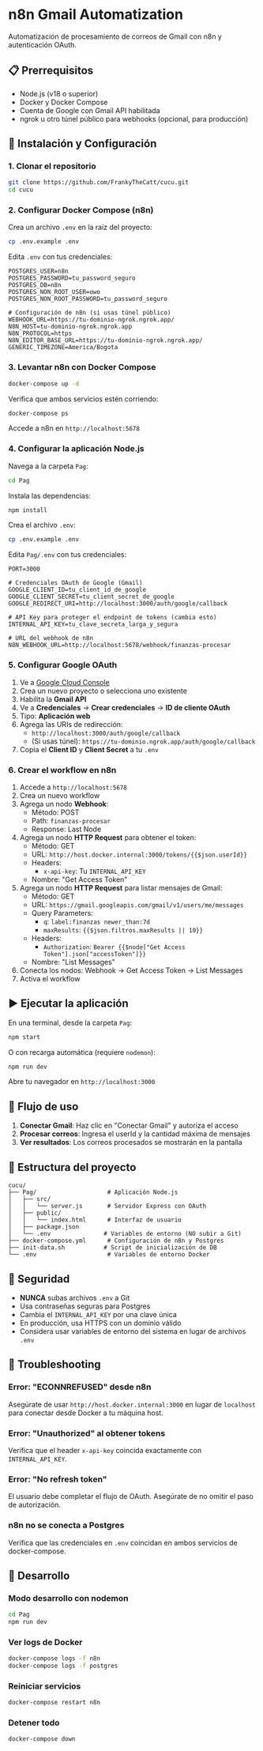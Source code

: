 # n8n Gmail Automatization

Automatización de procesamiento de correos de Gmail con n8n y autenticación OAuth.

## 📋 Prerrequisitos

- Node.js (v18 o superior)
- Docker y Docker Compose
- Cuenta de Google con Gmail API habilitada
- ngrok u otro túnel público para webhooks (opcional, para producción)

## 🚀 Instalación y Configuración

### 1. Clonar el repositorio

```bash
git clone https://github.com/FrankyTheCatt/cucu.git
cd cucu
```

### 2. Configurar Docker Compose (n8n)

Crea un archivo `.env` en la raíz del proyecto:

```bash
cp .env.example .env
```

Edita `.env` con tus credenciales:

```env
POSTGRES_USER=n8n
POSTGRES_PASSWORD=tu_password_seguro
POSTGRES_DB=n8n
POSTGRES_NON_ROOT_USER=owo
POSTGRES_NON_ROOT_PASSWORD=tu_password_seguro

# Configuración de n8n (si usas túnel público)
WEBHOOK_URL=https://tu-dominio-ngrok.ngrok.app/
N8N_HOST=tu-dominio-ngrok.ngrok.app
N8N_PROTOCOL=https
N8N_EDITOR_BASE_URL=https://tu-dominio-ngrok.ngrok.app/
GENERIC_TIMEZONE=America/Bogota
```

### 3. Levantar n8n con Docker Compose

```bash
docker-compose up -d
```

Verifica que ambos servicios estén corriendo:

```bash
docker-compose ps
```

Accede a n8n en `http://localhost:5678`

### 4. Configurar la aplicación Node.js

Navega a la carpeta `Pag`:

```bash
cd Pag
```

Instala las dependencias:

```bash
npm install
```

Crea el archivo `.env`:

```bash
cp .env.example .env
```

Edita `Pag/.env` con tus credenciales:

```env
PORT=3000

# Credenciales OAuth de Google (Gmail)
GOOGLE_CLIENT_ID=tu_client_id_de_google
GOOGLE_CLIENT_SECRET=tu_client_secret_de_google
GOOGLE_REDIRECT_URI=http://localhost:3000/auth/google/callback

# API Key para proteger el endpoint de tokens (cambia esto)
INTERNAL_API_KEY=tu_clave_secreta_larga_y_segura

# URL del webhook de n8n
N8N_WEBHOOK_URL=http://localhost:5678/webhook/finanzas-procesar
```

### 5. Configurar Google OAuth

1. Ve a [Google Cloud Console](https://console.cloud.google.com/)
2. Crea un nuevo proyecto o selecciona uno existente
3. Habilita la **Gmail API**
4. Ve a **Credenciales** → **Crear credenciales** → **ID de cliente OAuth**
5. Tipo: **Aplicación web**
6. Agrega las URIs de redirección:
   - `http://localhost:3000/auth/google/callback`
   - (Si usas túnel): `https://tu-dominio.ngrok.app/auth/google/callback`
7. Copia el **Client ID** y **Client Secret** a tu `.env`

### 6. Crear el workflow en n8n

1. Accede a `http://localhost:5678`
2. Crea un nuevo workflow
3. Agrega un nodo **Webhook**:
   - Método: POST
   - Path: `finanzas-procesar`
   - Response: Last Node
4. Agrega un nodo **HTTP Request** para obtener el token:
   - Método: GET
   - URL: `http://host.docker.internal:3000/tokens/{{$json.userId}}`
   - Headers:
     - `x-api-key`: Tu `INTERNAL_API_KEY`
   - Nombre: "Get Access Token"
5. Agrega un nodo **HTTP Request** para listar mensajes de Gmail:
   - Método: GET
   - URL: `https://gmail.googleapis.com/gmail/v1/users/me/messages`
   - Query Parameters:
     - `q`: `label:finanzas newer_than:7d`
     - `maxResults`: `{{$json.filtros.maxResults || 10}}`
   - Headers:
     - `Authorization`: `Bearer {{$node["Get Access Token"].json["accessToken"]}}`
   - Nombre: "List Messages"
6. Conecta los nodos: Webhook → Get Access Token → List Messages
7. Activa el workflow

## ▶️ Ejecutar la aplicación

En una terminal, desde la carpeta `Pag`:

```bash
npm start
```

O con recarga automática (requiere `nodemon`):

```bash
npm run dev
```

Abre tu navegador en `http://localhost:3000`

## 🔄 Flujo de uso

1. **Conectar Gmail**: Haz clic en "Conectar Gmail" y autoriza el acceso
2. **Procesar correos**: Ingresa el userId y la cantidad máxima de mensajes
3. **Ver resultados**: Los correos procesados se mostrarán en la pantalla

## 🔧 Estructura del proyecto

```
cucu/
├── Pag/                    # Aplicación Node.js
│   ├── src/
│   │   └── server.js       # Servidor Express con OAuth
│   ├── public/
│   │   └── index.html      # Interfaz de usuario
│   ├── package.json
│   └── .env               # Variables de entorno (NO subir a Git)
├── docker-compose.yml      # Configuración de n8n y Postgres
├── init-data.sh           # Script de inicialización de DB
└── .env                    # Variables de entorno Docker
```

## 🔐 Seguridad

- **NUNCA** subas archivos `.env` a Git
- Usa contraseñas seguras para Postgres
- Cambia el `INTERNAL_API_KEY` por una clave única
- En producción, usa HTTPS con un dominio válido
- Considera usar variables de entorno del sistema en lugar de archivos `.env`

## 🐛 Troubleshooting

### Error: "ECONNREFUSED" desde n8n

Asegúrate de usar `http://host.docker.internal:3000` en lugar de `localhost` para conectar desde Docker a tu máquina host.

### Error: "Unauthorized" al obtener tokens

Verifica que el header `x-api-key` coincida exactamente con `INTERNAL_API_KEY`.

### Error: "No refresh token"

El usuario debe completar el flujo de OAuth. Asegúrate de no omitir el paso de autorización.

### n8n no se conecta a Postgres

Verifica que las credenciales en `.env` coincidan en ambos servicios de docker-compose.

## 📝 Desarrollo

### Modo desarrollo con nodemon

```bash
cd Pag
npm run dev
```

### Ver logs de Docker

```bash
docker-compose logs -f n8n
docker-compose logs -f postgres
```

### Reiniciar servicios

```bash
docker-compose restart n8n
```

### Detener todo

```bash
docker-compose down
```